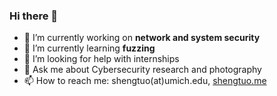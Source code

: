 ### Hi there 👋

- 🔭 I’m currently working on **network and system security**
- 🌱 I’m currently learning **fuzzing**
- 🤔 I’m looking for help with internships
- 💬 Ask me about Cybersecurity research and photography
- 📫 How to reach me: shengtuo(at)umich.edu, [shengtuo.me](https://shengtuo.me/)
<!-- - 👯 I’m looking to collaborate on ... -->
<!-- - 😄 Pronouns: ... -->
<!-- - ⚡ Fun fact: ... -->
